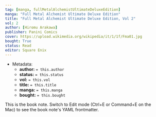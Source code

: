 ```yaml
---
tag: [manga, fullMetalAlchemistUltimateDeluxeEdition]
manga: "Full Metal Alchemist Ultimate Deluxe Edition"
title: "Full Metal Alchemist Ultimate Deluxe Edition, Vol 2"
vol: 2
author: [Hiromu Arakawa]
publisher: Panini Comics
cover: https://upload.wikimedia.org/wikipedia/it/1/1f/Fma01.jpg
bought: True
status: Read
editor: Square Enix
---
```



- Metadata:
	- **author:** `= this.author`
	- **status:** `= this.status`
	- **vol:** `= this.vol`
	- **title:** `= this.title`
	- **manga:** `= this.manga`
	- **bought:** `= this.bought`

This is the book note. Switch to Edit mode (Ctrl+E or Command+E on the Mac) to see the book note's YAML frontmatter.